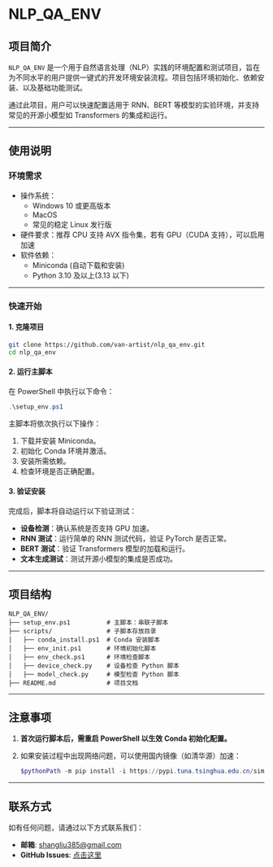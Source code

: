 # NLP_QA_ENV

## 项目简介

`NLP_QA_ENV` 是一个用于自然语言处理（NLP）实践的环境配置和测试项目，旨在为不同水平的用户提供一键式的开发环境安装流程。项目包括环境初始化、依赖安装、以及基础功能测试。

通过此项目，用户可以快速配置适用于 RNN、BERT 等模型的实验环境，并支持常见的开源小模型如 Transformers 的集成和运行。

---

## 使用说明

### 环境需求

- 操作系统：
  - Windows 10 或更高版本
  - MacOS
  - 常见的稳定 Linux 发行版
- 硬件要求：推荐 CPU 支持 AVX 指令集，若有 GPU（CUDA 支持），可以启用加速
- 软件依赖：
  - Miniconda (自动下载和安装)
  - Python 3.10 及以上(3.13 以下)

---

### 快速开始

#### 1. 克隆项目

```bash
git clone https://github.com/van-artist/nlp_qa_env.git
cd nlp_qa_env
```

#### 2. 运行主脚本

在 PowerShell 中执行以下命令：

```powershell
.\setup_env.ps1
```

主脚本将依次执行以下操作：

1. 下载并安装 Miniconda。
2. 初始化 Conda 环境并激活。
3. 安装所需依赖。
4. 检查环境是否正确配置。

#### 3. 验证安装

完成后，脚本将自动运行以下验证测试：

- **设备检测**：确认系统是否支持 GPU 加速。
- **RNN 测试**：运行简单的 RNN 测试代码，验证 PyTorch 是否正常。
- **BERT 测试**：验证 Transformers 模型的加载和运行。
- **文本生成测试**：测试开源小模型的集成是否成功。

---

## 项目结构

```plaintext
NLP_QA_ENV/
├── setup_env.ps1          # 主脚本：串联子脚本
├── scripts/               # 子脚本存放目录
│   ├── conda_install.ps1  # Conda 安装脚本
│   ├── env_init.ps1       # 环境初始化脚本
│   ├── env_check.ps1      # 环境检查脚本
│   ├── device_check.py    # 设备检查 Python 脚本
│   ├── model_check.py     # 模型检查 Python 脚本
├── README.md              # 项目文档
```

---

## 注意事项

1. **首次运行脚本后，需重启 PowerShell 以生效 Conda 初始化配置。**
2. 如果安装过程中出现网络问题，可以使用国内镜像（如清华源）加速：

   ```powershell
   $pythonPath -m pip install -i https://pypi.tuna.tsinghua.edu.cn/simple torch torchvision transformers
   ```

---

## 联系方式

如有任何问题，请通过以下方式联系我们：

- **邮箱**: shangliu385@gmail.com
- **GitHub Issues**: [点击这里](https://github.com/van-artist/nlp_qa_env/issues)
